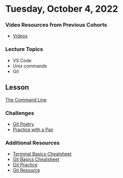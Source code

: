 Tuesday, October 4, 2022
====================
### Video Resources from Previous Cohorts
- [Videos](https://www.youtube.com/channel/UCASZ7zW_Egu0T4KG3YEdGfw/playlists)


### Lecture Topics
- VS Code
- Unix commands
- Git


## Lesson
[The Command Line](https://docs.google.com/presentation/d/1tCduj1dBAWXgHuJ5Caihl3UyqN-zKSEjPoo9HuV8tuc/edit?usp=sharing)


### Challenges
- [Git Poetry](https://github.com/deltaplatoonew/git-poetry)
- [Practice with a Pair](https://github.com/deltaplatoonew/git-pair)

### Additional Resources
- [Terminal Basics Cheatsheet](./lecture-materials/terminal-basics-cheatsheet.md)
- [Git Basics Cheatsheet](./lecture-materials/git-basics-cheatsheet.md)
- [Git Practice](http://learngitbranching.js.org/)
- [Git Resource](https://github.com/deltaplatoonew/git-resource)

